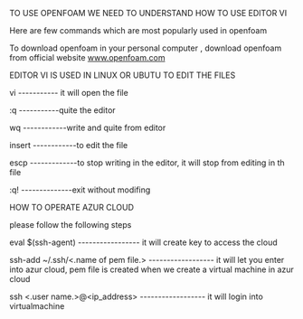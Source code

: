 TO USE OPENFOAM WE NEED TO UNDERSTAND HOW TO USE EDITOR VI

Here are few commands which are most popularly used in openfoam

To download openfoam in your personal computer , download openfoam from official website www.openfoam.com

EDITOR VI IS USED IN LINUX OR UBUTU TO EDIT THE FILES 

vi <name of file>      ----------- it will open the file
  
:q                      -----------quite the editor
  
wq                      ------------write and quite from editor
  
insert                  ------------to edit the file
  
escp                    -------------to stop writing in the editor, it will stop from editing in th file
  
:q!                     --------------exit without modifing

  
HOW TO OPERATE AZUR CLOUD
  
please  follow the following steps
  
eval $(ssh-agent)                         -----------------  it will create key to access the cloud
  
ssh-add ~/.ssh/<.name of pem file.>        ------------------ it will let you enter into azur cloud, pem file is created when we create a virtual machine in azur cloud
  
ssh <.user name.>@<ip_address>              ------------------ it will login into virtualmachine
